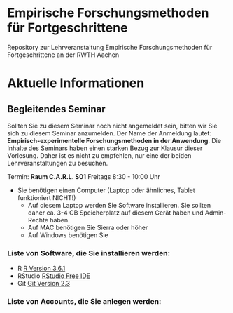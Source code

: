 Empirische Forschungsmethoden für Fortgeschrittene
================

Repository zur Lehrveranstaltung Empirische Forschungsmethoden für
Fortgeschrittene an der RWTH Aachen

# Aktuelle Informationen

## Begleitendes Seminar

Sollten Sie zu diesem Seminar noch nicht angemeldet sein, bitten wir Sie
sich zu diesem Seminar anzumelden. Der Name der Anmeldung lautet:
**Empirisch-experimentelle Forschungsmethoden in der Anwendung**. Die
Inhalte des Seminars haben einen starken Bezug zur Klausur dieser
Vorlesung. Daher ist es nicht zu empfehlen, nur eine der beiden
Lehrveranstaltungen zu besuchen.

Termin: **Raum C.A.R.L. S01** Freitags 8:30 - 10:00 Uhr

  - Sie benötigen einen Computer (Laptop oder ähnliches, Tablet
    funktioniert NICHT\!)
      - Auf diesem Laptop werden Sie Software installieren. Sie sollten
        daher ca. 3-4 GB Speicherplatz auf diesem Gerät haben und
        Admin-Rechte haben.
      - Auf MAC benötigen Sie Sierra oder höher
      - Auf Windows benötigen Sie

### Liste von Software, die Sie installieren werden:

  - R [R Version 3.6.1](https://packages.othr.de/cran/)
  - RStudio [RStudio Free
    IDE](https://rstudio.com/products/rstudio/download/)
  - Git [Git Version 2.3](https://git-scm.com/downloads)

### Liste von Accounts, die Sie anlegen werden:
